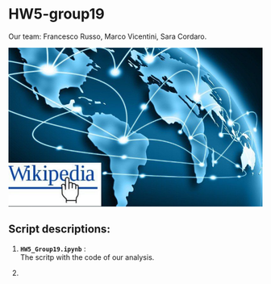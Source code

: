 # HW5-group19
Our team: Francesco Russo, Marco Vicentini, Sara Cordaro.

![Screenshot](wiki_world_link.png)

## Script descriptions:

1. **`HW5_Group19.ipynb`** :  
  The scritp with the code of our analysis.

2. 
